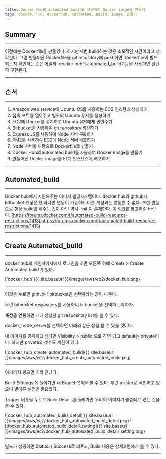 ```yaml
---
title: Docker Hub의 automated build를 사용하여 Docker image를 만들기
tags: docker, hub, dockerhub, automated, build, image, 만들기
---
```


## Summary
---------------------
 이전에는 Dockerfile을 만들었다. 하지만 매번 build하는 것은 소모적인 시간이라고 생각한다. 그럼 만들어진 Dockerfile을 git repository에 push하면 Dockerfile이 빌드되는지 확인하는 것은 어떨까. docker hub의 automated_build기능을 사용하면 간단히 구현된다.

---------------------

## 순서
---------------------
1. Amazon web service에 Ubuntu OS를 사용하는 EC2 인스턴스 생성하기
1. 접속 포트를 열어주고 별도의 Ubuntu 유저를 생성하기
1. EC2에 Docker를 설치하고 Ubuntu 유저에게 권한주기
1. Bitbucket을 사용하여 git repository 생성하기
1. Express JS를 사용하여 Node 서버 구축하기
1. PM2를 사용하여 EC2에 Node 서버 배포하기
1. Node 서버를 바탕으로 Dockerfile로 만들기
1. Docker Hub의 automated build를 사용하여 Docker image를 만들기
1. 만들어진 Docker image를 EC2 인스턴스에 배포하기

---------------------

## Automated_build
---------------------

 Docker hub에서 지원해주는 이미지 빌딩시스템이다. docker hub와 github나 bitbucket 계정은 단 하나만 연동이 가능하며 다른 계정과는 연동할 수 없다.
 또한 만능으로 항상 build를 해주는 것이 아닌 역시 limit 이 존재한다.
 이 링크를 참고하길 바란다.
 [https://forums.docker.com/t/automated-build-resource-restrictions/1413](https://forums.docker.com/t/automated-build-resource-restrictions/1413)

---------------------
## Create Automated_build
---------------------

 docker hub의 메인페이지에서 로그인을 하면 오른쪽 위에 Create > Create Automated build 가 있다.

 ![docker_hub]({{ site.baseurl }}/images/aws/ec2/docker_hub.png)

 ---------------------

 이것을 누르면 github나 bitbucket을 선택하라는 창이 나온다.

 우린 bitbucket respository를 사용하니 bitbucket을 선택하도록 하자.

 계정을 연동하면 내가 생성한 git respository list를 볼 수 있다.

 docker_node_server를 선택하면 아래와 같은 창을 볼 수 있을 것이다.

 내 이미지를 공유하고 싶다면 Visibility > public 으로 하면 되고 default는 private이다. 하지만 private의 갯수도 제한이 있다.

 ![docker_hub_create_automated_build]({{ site.baseurl }}/images/aws/ec2/docker_hub_create_automated_build.png)

---------------------
 여기까지 왔으면 거의 끝났다.

 Build Settings 에 들어가면 내 Branch목록을 볼 수 있다. 우린 master로 작업하고 있으니 별다른 설정은 필요없다.

 Trigger 버튼을 누르고 Build Details를 들어가면 우리의 이미지가 생성되고 있는 것을 볼 수 있다.

![docker_hub_automated_build_detail]({{ site.baseurl }}/images/aws/ec2/docker_hub_automated_build_detail.png)
![docker_hub_automated_build_detail_setting]({{ site.baseurl }}/images/aws/ec2/docker_hub_automated_build_detail_setting.png)

---------------------
 
 빌드가 성공하면 Status가 Success로 바뀌고, Build 내용은 상세화면에서 볼 수 있다.

---------------------
<!--## References
- [https://hub.docker.com/](https://hub.docker.com/)-->


<!--- [https://www.docker.com/what-docker](https://www.docker.com/what-docker)
- [http://pyrasis.com/Docker/Docker-HOWTO](http://pyrasis.com/Docker/Docker-HOWTO)
- [https://www.slideshare.net/pyrasis/docker-docker-38286477](https://www.slideshare.net/pyrasis/docker-docker-38286477)
- [https://subicura.com/2017/01/19/docker-guide-for-beginners-1.html](https://subicura.com/2017/01/19/docker-guide-for-beginners-1.html)
- [https://docs.docker.com/engine/installation/linux/ubuntu/](https://docs.docker.com/engine/installation/linux/ubuntu/)
- [https://www.digitalocean.com/community/tutorials/how-to-install-and-use-docker-on-ubuntu-16-04](https://www.digitalocean.com/community/tutorials/how-to-install-and-use-docker-on-ubuntu-16-04)-->

<!--
# Samples

# Heading 1

## Heading 2

### Heading 3

#### Heading 4

##### Heading 5

###### Heading 6

### Body text

**Lorem ipsum dolor sit amet**, consectetur adipiscing elit. Quisque tempus nunc diam, non dignissim risus tincidunt a. Curabitur consequat justo vitae ipsum accumsan tempor. Quisque rhoncus eleifend ante vitae ultricies. Pellentesque suscipit nisl ut metus tincidunt, vulputate sodales dui commodo. Sed eget sapien varius, lacinia lectus nec, tempor dolor. Pellentesque sed mattis magna. Curabitur ut tristique turpis. Morbi sagittis dolor suscipit urna placerat, consectetur venenatis sapien viverra. Mauris vitae felis et sem venenatis cursus.


![Image]({{ site.baseurl }}/images/test.png)


Donec ornare turpis non ullamcorper pulvinar. *Integer ut mauris vehicula mauris posuere adipiscing.* Phasellus dictum cursus convallis. Sed dapibus laoreet porttitor.

### Blockquotes

> Fusce non eleifend nisi. Donec pharetra sed ipsum sit amet sollicitudin. Duis dolor ante, gravida varius neque eget, semper commodo libero. In euismod tempor lobortis. Nulla eget lectus nec enim mattis aliquet a sit amet est.

## List Types

### Lists

1. Item One
   1. sub one
   2. sub two
   3. sub three
2. Item Two

* Uno
* Dos
* Tres


## Table

| Tables        | Are           | Cool  |
| ------------- |:-------------:| -----:|
| col 3 is      | right-aligned | $1600 |
| col 2 is      | centered      |   $12 |
| zebra stripes | are neat      |    $1 |


## Code

{% highlight python %}
class node:
    def __init__(self, data, next=None):
        self.data = data
        self.next = next
{% endhighlight %}-->

